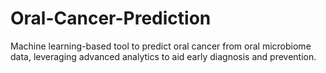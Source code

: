# Oral-Cancer-Prediction

Machine learning-based tool to predict oral cancer from oral microbiome data, leveraging advanced analytics to aid early diagnosis and prevention.
